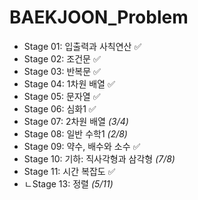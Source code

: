 ﻿# BAEKJOON_Problem

+ Stage 01: 입출력과 사칙연산 ✅
+ Stage 02: 조건문 ✅ 
+ Stage 03: 반복문 ✅
+ Stage 04: 1차원 배열 ✅ 
+ Stage 05: 문자열 ✅
+ Stage 06: 심화1 ✅
+ Stage 07: 2차원 배열 _(3/4)_
+ Stage 08: 일반 수학1 _(2/8)_
+ Stage 09: 약수, 배수와 소수 ✅
+ Stage 10: 기하: 직사각형과 삼각형 _(7/8)_
+ Stage 11: 시간 복잡도 ✅
+ ㄴStage 13: 정렬 _(5/11)_
